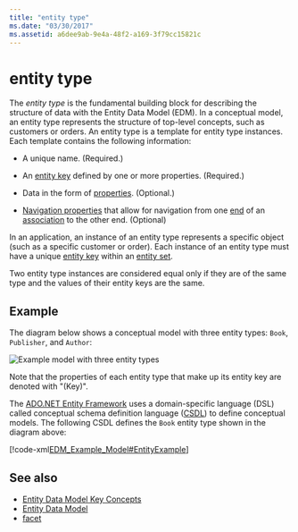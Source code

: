 ```yaml
---
title: "entity type"
ms.date: "03/30/2017"
ms.assetid: a6dee9ab-9e4a-48f2-a169-3f79cc15821c
---
```

# entity type
The *entity type* is the fundamental building block for describing the structure of data with the Entity Data Model (EDM). In a conceptual model, an entity type represents the structure of top-level concepts, such as customers or orders. An entity type is a template for entity type instances. Each template contains the following information:  
  
- A unique name. (Required.)  
  
- An [entity key](entity-key.md) defined by one or more properties. (Required.)  
  
- Data in the form of [properties](property.md). (Optional.)  
  
- [Navigation properties](navigation-property.md) that allow for navigation from one [end](association-end.md) of an [association](association-type.md) to the other end. (Optional)  
  
 In an application, an instance of an entity type represents a specific object (such as a specific customer or order). Each instance of an entity type must have a unique [entity key](entity-key.md) within an [entity set](entity-set.md).  
  
 Two entity type instances are considered equal only if they are of the same type and the values of their entity keys are the same.  
  
## Example  
 The diagram below shows a conceptual model with three entity types: `Book`, `Publisher`, and `Author`:  
  
 ![Example model with three entity types](./media/entity-type/example-model-three-entity-types.gif)  
  
 Note that the properties of each entity type that make up its entity key are denoted with "(Key)".  
  
 The [ADO.NET Entity Framework](./ef/index.md) uses a domain-specific language (DSL) called conceptual schema definition language ([CSDL](./ef/language-reference/csdl-specification.md)) to define conceptual models. The following CSDL defines the `Book` entity type shown in the diagram above:  
  
 [!code-xml[EDM_Example_Model#EntityExample](../../../../samples/snippets/xml/VS_Snippets_Data/edm_example_model/xml/books.edmx#entityexample)]  
  
## See also

- [Entity Data Model Key Concepts](entity-data-model-key-concepts.md)
- [Entity Data Model](entity-data-model.md)
- [facet](facet.md)
